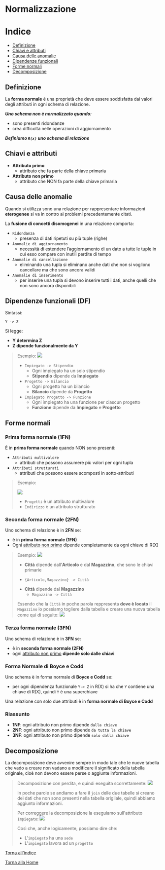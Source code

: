 # Normalizzazione


# Indice 
* [Definizione](#definizione)
* [Chiavi e attributi](#chiavi-e-attributi)
* [Causa delle anomalie](#causa-delle-anomalie)
* [Dipendenze funzionali](#dipendenze-funzionali)
* [Forme normali](#forme-normali)
* [Decomposizione](#decomposizione)





## Definizione
La **forma normale** è una proprietà che deve essere soddisfatta dai valori degli attributi in ogni schema di relazione.

***Uno schema non è normalizzato quando:***
* sono presenti ridondanze
* crea difficoltà nelle operazioni di aggiornamento

***Definiamo `R(x)` uno schema di relazione***


## Chiavi e attributi
* **Attributo primo**
    - attributo che fa parte della chiave primaria
* **Attributo non primo**
    - attributo che NON fa parte della chiave primaria

## Causa delle anomalie

Quando si utilizza sono una relazione per rappresentare informazioni **eterogenee** si va in contro ai problemi precedentemente citati.

La **fusione di concetti disomogenei** in una relazione comporta:
* `Ridondanza`
    - presenza di dati ripetuti su più tuple (righe) 
* `Anomalie di aggiornamento`
    -  necessità di estendere l’aggiornamento di un dato a tutte le tuple in cui esso compare con inutili perdite di tempo
* `Anomalie di cancellazione`
    - eliminando una tupla si eliminano anche dati che non si vogliono cancellare ma che sono ancora validi
* `Anomalie di inserimento`
    - per inserire una tupla si devono inserire tutti i dati, anche quelli che non sono ancora disponibili

## Dipendenze funzionali (DF)
Sintassi:

`Y -> Z`

Si legge: 
* **Y determina Z**
* **Z dipende funzionalmente da Y**

> Esempio:
> ![](/img/esempio_dipendenza.png)
>
>* `Impiegato -> Stipendio`
>   - Ogni impiegato ha un solo stipendio
>   - **Stipendio** dipende da **Impiegato**
>* `Progetto -> Bilancio`
>   - Ogni progetto ha un bilancio
>   - **Bilancio** dipende da **Progetto**
>* `Impiegato Progetto -> Funzione`
>   - Ogni impiegato ha una funzione per ciascun progetto
>   - **Funzione** dipende da **Impiegato** e **Progetto**



## Forme normali

### Prima forma normale (1FN)
È in **prima forma normale** quando NON sono presenti:
* `Attributi multivalore`
    - attributi che possono assumere più valori per ogni tupla
* `Attributi strutturati`
    - attributi che possono essere scomposti in sotto-attributi

> Esempio:
>
> ![](/img/1fn.png)
>
> * `Progetti` è un attributo multivalore
> * `Indirizzo` è un attributo strutturato

### Seconda forma normale (2FN)

Uno schema di relazione è in **2FN** se:
* è in **prima forma normale (1FN)**
* Ogni [attributo non primo](#chiavi-e-attributi) dipende completamente da ogni chiave di R(X)

> Esempio:
> ![](/img/2fn.png)
>
>*  **Città** dipende dall'**Articolo** e dal **Magazzino**, che sono le chiavi primarie
>   - `{Articolo,Magazzino} -> Città`
> * **Città** dipende dal **Magazzino**
>   - `Magazzino -> Città`
>
> Essendo che la `Città` in poche parola reppresenta **dove è locato** il `Magazzino` lo possiamo togliere dalla tabella e creare una nuova tabella come qui di seguito:
> ![](img/2fn_vero.png)

### Terza forma normale (3FN)
Uno schema di relazione è in **3FN** se:
* è in **seconda forma normale (2FN)**
* ogni [attributo non primo](#chiavi-e-attributi) **dipende solo dalle chiavi**

### Forma Normale di Boyce e Codd
Uno schema è in forma normale di **Boyce e Codd** se:
* per ogni dipendenza funzionale `Y-> Z` in R(X) si ha che `Y` contiene una chiave di R(X), quindi `Y` è una superchiave


Una relazione con solo due attributi è in **forma normale di Boyce e Codd**

### Riassunto
* **1NF**: ogni attributo non primo dipende `dalla chiave`
*  **2NF**: ogni attributo non primo dipende `da tutta la chiave`
* **3NF**: ogni attributo non primo dipende `solo dalla chiave`




## Decomposizione
La decomposizione deve avvenire sempre in modo tale che le nuove tabella che vado a creare non vadano a modificare il significato della tabella originale, cioè non devono essere perse o aggiunte informazioni.

> Decomposizione con perdita, e quindi eseguita scorrettamente:
> ![](/img/decomposizione_perdita.png)
>
> In poche parole se andiamo a fare il `join` delle due tabelle si creano dei dati che non sono presenti nella tabella origilale, quindi abbiamo aggiunto informazioni.
>
> Per correggere la decomposizione la eseguiamo sull'attributo `Impiegato`:
> ![](/img/decomposizione_corretta.png)
>
> Così che, anche logicamente, possiamo dire che:
> * L'`impiegato` ha una `sede`
> * L'`impiegato` lavora ad un `progetto`

[Torna all'indice](#indice)

[Torna alla Home](/README.md)
